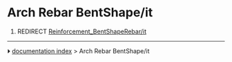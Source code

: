 # Arch Rebar BentShape/it
1.  REDIRECT [Reinforcement_BentShapeRebar/it](Reinforcement_BentShapeRebar/it.md)



---
⏵ [documentation index](../README.md) > Arch Rebar BentShape/it
